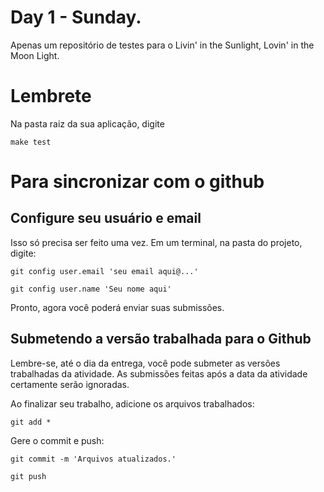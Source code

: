 # Day 1 - Sunday.

Apenas um repositório de testes para o Livin' in the Sunlight, Lovin' in the Moon Light.

# Lembrete
Na pasta raiz da sua aplicação, digite 

```make test```

# Para sincronizar com o github
## Configure seu usuário e email
Isso só precisa ser feito uma vez.
Em um terminal, na pasta do projeto, digite:

```git config user.email 'seu email aqui@...'```

```git config user.name 'Seu nome aqui'```

Pronto, agora você poderá enviar suas submissões.

## Submetendo a versão trabalhada para o Github
Lembre-se, até o dia da entrega, você pode submeter as versões trabalhadas da atividade. As submissões feitas após a data da atividade certamente serão ignoradas. 

Ao finalizar seu trabalho, adicione os arquivos trabalhados:

```
git add *
```

Gere o commit e push:

```
git commit -m 'Arquivos atualizados.'
```

```
git push
```
